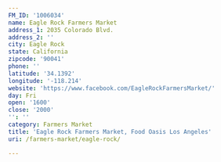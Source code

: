 ```yaml
---
FM_ID: '1006034'
name: Eagle Rock Farmers Market
address_1: 2035 Colorado Blvd.
address_2: ''
city: Eagle Rock
state: California
zipcode: '90041'
phone: ''
latitude: '34.1392'
longitude: '-118.214'
website: 'https://www.facebook.com/EagleRockFarmersMarket/'
day: Fri
open: '1600'
close: '2000'
'': ''
category: Farmers Market
title: 'Eagle Rock Farmers Market, Food Oasis Los Angeles'
uri: /farmers-market/eagle-rock/

---
```

